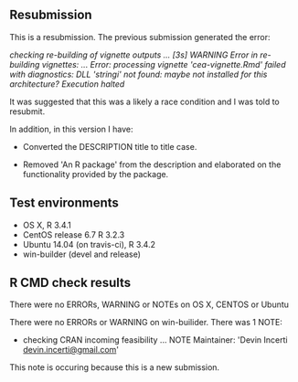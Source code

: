 ## Resubmission
This is a resubmission. The previous submission generated the error:

*checking re-building of vignette outputs ... [3s] WARNING
Error in re-building vignettes:
  ...
Error: processing vignette 'cea-vignette.Rmd' failed with diagnostics:
DLL 'stringi' not found: maybe not installed for this architecture?
Execution halted*

It was suggested that this was a likely a race condition and I was told to resubmit. 

In addition, in this version I have:

* Converted the DESCRIPTION title to title case.

* Removed 'An R package' from the description and elaborated on the functionality 
provided by the package.

## Test environments
* OS X, R 3.4.1
* CentOS release 6.7 R 3.2.3
* Ubuntu 14.04 (on travis-ci), R 3.4.2
* win-builder (devel and release)

## R CMD check results
There were no ERRORs, WARNING or NOTEs on OS X, CENTOS or Ubuntu

There were no ERRORs or WARNING on win-builider. There was 1 NOTE:

* checking CRAN incoming feasibility ... NOTE
Maintainer: 'Devin Incerti <devin.incerti@gmail.com>'

This note is occuring because this is a new submission.

